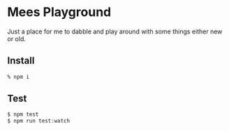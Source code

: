 # Mees Playground

Just a place for me to dabble and play around with some things either new or old.

## Install

```sh
% npm i
```

## Test

```sh
$ npm test
$ npm run test:watch
```
